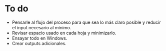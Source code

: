 # To do

- Pensarle al flujo del proceso para que sea lo más claro posible y reducir el input necesario al mínimo.
- Revisar espacio usado en cada hoja y minimizarlo.
- Ensayar todo en Windows.
- Crear outputs adicionales.
